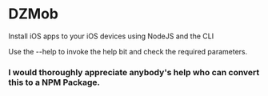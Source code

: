 DZMob
=====

Install iOS apps to your iOS devices using NodeJS and the CLI

Use the --help to invoke the help bit and check the required parameters. 

### I would thoroughly appreciate anybody's help who can convert this to a NPM Package.
